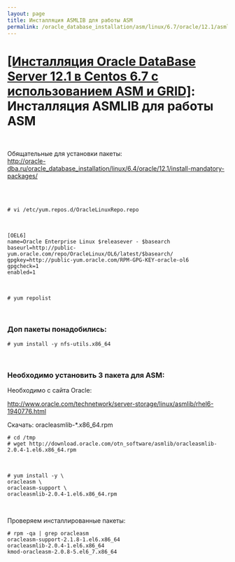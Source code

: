 ```yaml
---
layout: page
title: Инсталляция ASMLIB для работы ASM
permalink: /oracle_database_installation/asm/linux/6.7/oracle/12.1/asmlib-installation/
---
```


# <a href="/oracle_database_installation/asm/linux/6.7/oracle/12.1/">[Инсталляция Oracle DataBase Server 12.1 в Centos 6.7 с использованием ASM и GRID]</a>: Инсталляция ASMLIB для работы ASM

<br/>

Обящательные для установки пакеты:  
http://oracle-dba.ru/oracle_database_installation/linux/6.4/oracle/12.1/install-mandatory-packages/


<br/><br/>

    # vi /etc/yum.repos.d/OracleLinuxRepo.repo

<br/>

    [OEL6]
    name=Oracle Enterprise Linux $releasever - $basearch
    baseurl=http://public-yum.oracle.com/repo/OracleLinux/OL6/latest/$basearch/
    gpgkey=http://public-yum.oracle.com/RPM-GPG-KEY-oracle-ol6
    gpgcheck=1
    enabled=1

<br/>

    # yum repolist

<br/>

### Доп пакеты понадобились:

    # yum install -y nfs-utils.x86_64


<br/>

### Необходимо установить 3 пакета для ASM:

Необходимо с сайта Oracle:

http://www.oracle.com/technetwork/server-storage/linux/asmlib/rhel6-1940776.html

Скачать: oracleasmlib-*.x86_64.rpm


    # cd /tmp
    # wget http://download.oracle.com/otn_software/asmlib/oracleasmlib-2.0.4-1.el6.x86_64.rpm

<br/>

    # yum install -y \
    oracleasm \
    oracleasm-support \
    oracleasmlib-2.0.4-1.el6.x86_64.rpm

<br/>

Проверяем инсталлированные пакеты:

    # rpm -qa | grep oracleasm
    oracleasm-support-2.1.8-1.el6.x86_64
    oracleasmlib-2.0.4-1.el6.x86_64
    kmod-oracleasm-2.0.8-5.el6_7.x86_64
